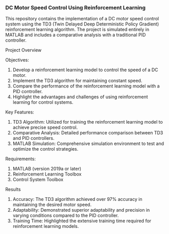 ### DC Motor Speed Control Using Reinforcement Learning
This repository contains the implementation of a DC motor speed control system using the TD3 (Twin Delayed Deep Deterministic Policy Gradient) reinforcement learning algorithm. The project is simulated entirely in MATLAB and includes a comparative analysis with a traditional PID controller.

Project Overview

Objectives:
1. Develop a reinforcement learning model to control the speed of a DC motor.
2. Implement the TD3 algorithm for maintaining constant speed.
3. Compare the performance of the reinforcement learning model with a PID controller.
4. Highlight the advantages and challenges of using reinforcement learning for control systems.

Key Features:
1. TD3 Algorithm: Utilized for training the reinforcement learning model to achieve precise speed control.
2. Comparative Analysis: Detailed performance comparison between TD3 and PID controllers.
3. MATLAB Simulation: Comprehensive simulation environment to test and optimize the control strategies.

Requirements:
1. MATLAB (version 2019a or later)
2. Reinforcement Learning Toolbox
3. Control System Toolbox

Results
1. Accuracy: The TD3 algorithm achieved over 97% accuracy in maintaining the desired motor speed.
2. Adaptability: Demonstrated superior adaptability and precision in varying conditions compared to the PID controller.
3. Training Time: Highlighted the extensive training time required for reinforcement learning models.
